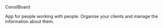 ConsilBoard

App for people working with people. Organise your clients and manage the information about them. 
